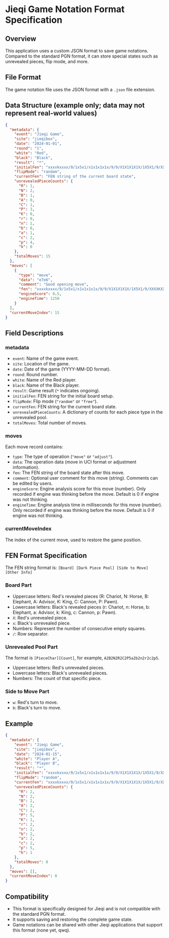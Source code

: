# Jieqi Game Notation Format Specification

## Overview

This application uses a custom JSON format to save game notations. Compared to the standard PGN format, it can store special states such as unrevealed pieces, flip mode, and more.

## File Format

The game notation file uses the JSON format with a `.json` file extension.

## Data Structure (example only; data may not represent real-world values)

```json
{
  "metadata": {
    "event": "Jieqi Game",
    "site": "jieqibox",
    "date": "2024-01-01",
    "round": "1",
    "white": "Red",
    "black": "Black",
    "result": "*",
    "initialFen": "xxxxkxxxx/9/1x5x1/x1x1x1x1x/9/9/X1X1X1X1X/1X5X1/9/XXXXKXXXX A2B2N2R2C2P5a2b2n2r2c2p5 w - - 0 1",
    "flipMode": "random",
    "currentFen": "FEN string of the current board state",
    "unrevealedPieceCounts": {
      "R": 1,
      "N": 2,
      "B": 1,
      "A": 0,
      "C": 1,
      "P": 3,
      "K": 0,
      "r": 0,
      "n": 1,
      "b": 0,
      "a": 1,
      "c": 2,
      "p": 4,
      "k": 0
    },
    "totalMoves": 15
  },
  "moves": [
    {
      "type": "move",
      "data": "e7e6",
      "comment": "Good opening move",
      "fen": "xxxxkxxxx/9/1x5x1/x1x1x1x1x/9/9/X1X1X1X1X/1X5X1/9/XXXXKXXXX A2B2N2R2C2P5a2b2n2r2c2p5 w - - 0 1",
      "engineScore": 0.5,
      "engineTime": 1250
    }
  ],
  "currentMoveIndex": 15
}
```

## Field Descriptions

### metadata

- `event`: Name of the game event.
- `site`: Location of the game.
- `date`: Date of the game (YYYY-MM-DD format).
- `round`: Round number.
- `white`: Name of the Red player.
- `black`: Name of the Black player.
- `result`: Game result (`*` indicates ongoing).
- `initialFen`: FEN string for the initial board setup.
- `flipMode`: Flip mode (`"random"` or `"free"`).
- `currentFen`: FEN string for the current board state.
- `unrevealedPieceCounts`: A dictionary of counts for each piece type in the unrevealed pool.
- `totalMoves`: Total number of moves.

### moves

Each move record contains:

- `type`: The type of operation (`"move"` or `"adjust"`).
- `data`: The operation data (move in UCI format or adjustment information).
- `fen`: The FEN string of the board state after this move.
- `comment`: Optional user comment for this move (string). Comments can be edited by users.
- `engineScore`: Engine analysis score for this move (number). Only recorded if engine was thinking before the move. Default is 0 if engine was not thinking.
- `engineTime`: Engine analysis time in milliseconds for this move (number). Only recorded if engine was thinking before the move. Default is 0 if engine was not thinking.

### currentMoveIndex

The index of the current move, used to restore the game position.

## FEN Format Specification

The FEN string format is: `[Board] [Dark Piece Pool] [Side to Move] [Other Info]`

### Board Part

- Uppercase letters: Red's revealed pieces (R: Chariot, N: Horse, B: Elephant, A: Advisor, K: King, C: Cannon, P: Pawn).
- Lowercase letters: Black's revealed pieces (r: Chariot, n: Horse, b: Elephant, a: Advisor, k: King, c: Cannon, p: Pawn).
- `X`: Red's unrevealed piece.
- `x`: Black's unrevealed piece.
- Numbers: Represent the number of consecutive empty squares.
- `/`: Row separator.

### Unrevealed Pool Part

The format is `[PieceChar][Count]`, for example, `A2B2N2R2C2P5a2b2n2r2c2p5`.

- Uppercase letters: Red's unrevealed pieces.
- Lowercase letters: Black's unrevealed pieces.
- Numbers: The count of that specific piece.

### Side to Move Part

- `w`: Red's turn to move.
- `b`: Black's turn to move.

## Example

```json
{
  "metadata": {
    "event": "Jieqi Game",
    "site": "jieqibox",
    "date": "2024-01-15",
    "white": "Player A",
    "black": "Player B",
    "result": "*",
    "initialFen": "xxxxkxxxx/9/1x5x1/x1x1x1x1x/9/9/X1X1X1X1X/1X5X1/9/XXXXKXXXX A2B2N2R2C2P5a2b2n2r2c2p5 w - - 0 1",
    "flipMode": "random",
    "currentFen": "xxxxkxxxx/9/1x5x1/x1x1x1x1x/9/9/X1X1X1X1X/1X5X1/9/XXXXKXXXX A2B2N2R2C2P5a2b2n2r2c2p5 w - - 0 1",
    "unrevealedPieceCounts": {
      "R": 2,
      "N": 2,
      "B": 2,
      "A": 2,
      "C": 2,
      "P": 5,
      "K": 1,
      "r": 2,
      "n": 2,
      "b": 2,
      "a": 2,
      "c": 2,
      "p": 5,
      "k": 1
    },
    "totalMoves": 0
  },
  "moves": [],
  "currentMoveIndex": 0
}
```

## Compatibility

- This format is specifically designed for Jieqi and is not compatible with the standard PGN format.
- It supports saving and restoring the complete game state.
- Game notations can be shared with other Jieqi applications that support this format (none yet, qwq).
